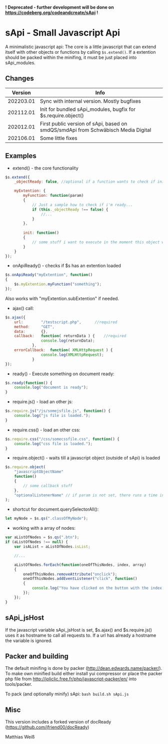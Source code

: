 __! Deprecated - further development will be done on https://codeberg.org/codeandcreate/sApi !__

# sApi - Small Javascript Api
A minimalistic javascript api: The core is a little javascript that can extend itself with other objects or functions by calling ```$s.extend()```. If a extention should be packed within the minifing, it must be just placed into sApi_modules.

## Changes

|&nbsp;&nbsp;&nbsp;Version&nbsp;&nbsp;&nbsp;| Info |
|---|---|
| 202203.01 | Sync with internal version. Mostly bugfixes |
| 202112.01 | Init for bundled sApi_modules, bugfix for $s.require.object() |
| 202012.01 | First public version of sApi, based on smdQS/smdApi from Schwäbisch Media Digital |
| 202106.01 | Some little fixes |

## Examples

- extend() - the core functionality

``` js
$s.extend({
	_objectReady: false, //optional if a function wants to check if init was called...

	myExtention: {
		myFunction: function(param)
		{
			// Just a sample how to check if i'm ready...
			if (this._objectReady !== false) {
				//...
			}
		},
		
		init: function()
		{
			// some stuff i want to execute in the moment this object will be added to sApi
		}
	}
});
```

- onApiReady() - checks if $s has an extention loaded

``` js
$s.onApiReady("myExtention", function()
{
	$s.myExtention.myFunction("something");
});
```
Also works with "myExtention.subExtention" if needed.

- ajax() call:

``` js
$s.ajax({
	url:		"/testscript.php", 		//required
	method:		"GET",
	data:		{},
	callback:	function( returnData ) {	//required
				console.log(returnData);					
			},
	errorCallback:	function( XMLHttpRequest ) {
				console.log(XMLHttpRequest);
			}
});	
```

- ready() - Execute something on document ready:

``` js
$s.ready(function() {
	console.log("document is ready");					
}
```

- require.js() - load an other js:

``` js
$s.require.js("/js/somejsfile.js", function() {
	console.log("js file is loaded.");					
}
```

- require.css() - load an other css:

``` js
$s.require.css("/css/somecssfile.css", function() {
	console.log("css file is loaded.");					
}
```

- require.object() - waits till a javascript object (outside of sApi) is loaded

``` js
$s.require.object(
	"javascriptObjectName"
	function() 
	{
		// some callback stuff
	},
	"optionalListenerName" // if param is not set, there runs a time in background to wait for javascriptObjectName.
);
```

- shortcut for document.querySelectorAll():

``` js
let myNode = $s.qs(".classOfMyNode");

```

- working with a array of nodes:

``` js
var aListOfNodes = $s.qs(".btn");
if (aListOfNodes !== null) {
	var isAList = aListOfNodes.isList;

	//...

	aListOfNodes.forEach(function(oneOfThisNodes, index, array) 
	{
		oneOfThisNodes.removeAttribute("onclick");
		oneOfThisNodes.addEventListener("click", function() 
		{
			console.log("You have clicked on the button with the index " + index);
		});
	});
} 
```

## sApi_jsHost

If the javascript variable sApi_jsHost is set, $s.ajax() and $s.require.js() uses it as hostname to call all requests to. If a url has already a hostname the variable is ignored.

## Packer and building

The default minifing is done by packer (http://dean.edwards.name/packer/). To make own minified build either install yui compressor or place the packer php file from http://joliclic.free.fr/php/javascript-packer/en/ into tools/packer.

To pack (and optionally minify) sApi: ```bash build.sh sApi.js```

## Misc

This version includes a forked version of docReady (https://github.com/jfriend00/docReady)

Matthias Weiß
